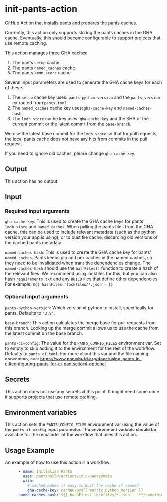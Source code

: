 # init-pants-action

GitHub Action that installs pants and prepares the pants caches.

Currently, this action only supports storing the pants caches in the GHA cache.
Eventually, this should become configurable to support projects that use remote caching.

This action manages three GHA caches:
1. The pants `setup` cache.
2. The pants `named_caches` cache.
3. The pants `lmdb_store` cache.

Several input parameters are used to generate the GHA cache keys for each of these.

1. The `setup` cache key uses:
   `pants-python-version` and the `pants_version` extracted from `pants.toml`.
2. The `named_caches` cache key uses:
   `gha-cache-key` and `named-caches-hash`.
3. The `lmdb_store` cache key uses:
   `gha-cache-key` and the SHA of the current commit or the latest commit from the `base-branch`.

We use the latest base commit for the `lmdb_store` so that for pull requests,
the local pants cache does not have any hits from commits in the pull request.

If you need to ignore old caches, please change `gha-cache-key`.

## Output

This action has no output.

## Input

### Required input arguments

`gha-cache-key`: This is used to create the GHA cache keys for pants' `lmdb_store`
and `named_caches`. When pulling the pants files from the GHA cache,
this can be used to include relevant metadata (such as the python version your app is using),
or to bust the cache, discarding old versions of the cached pants metadata.

`named-caches-hash`: This is used to create the GHA cache key for pants' `named_caches`.
Pants keeps pip and pex caches in the named caches, so they need to be invalidated
when transitive dependencies change. The `named-caches-hash` should use the
`hashFiles()` function to create a hash of the relevant files. We recommend using
lockfiles for this, but you can also hash `requirements.txt` and any `BUILD` files that
define other dependencies. For example: `${{ hashFiles('lockfiles/*.json') }}`

### Optional input arguments

`pants-python-version`: Which version of python to install, specifically for pants. Defaults to `'3.9'`.

`base-branch`: This action calculates the merge base for pull requests from this branch.
Looking up the merge commit allows us to use the cache from the latest commit on the base branch.

`pants-ci-config`: The value for the `PANTS_CONFIG_FILES` environment var.
Set to empty to skip adding it to the environment for the rest of the workflow.
Defaults to `pants.ci.toml`.
For more about this var and the file naming convention, see:
https://www.pantsbuild.org/docs/using-pants-in-ci#configuring-pants-for-ci-pantscitoml-optional

## Secrets

This action does not use any secrets at this point. It might need some once it supports projects that use remote caching.

## Environment variables

This action sets the `PANTS_CONFIG_FILES` environment var using the value of the `pants-ci-config` input parameter.
The environment variable should be available for the remainder of the workflow that uses this action.

## Usage Example

An example of how to use this action in a workflow:

```yaml
      - name: Initialize Pants
        uses: pantsbuild/actions/init-pants@main
        with:
          # cache0 makes it easy to bust the cache if needed
          gha-cache-key: cache0-py${{ matrix.python_version }}
	  named-caches-hash: ${{ hashFiles('lockfiles/*.json', '**/something-else.lock') }}
```
